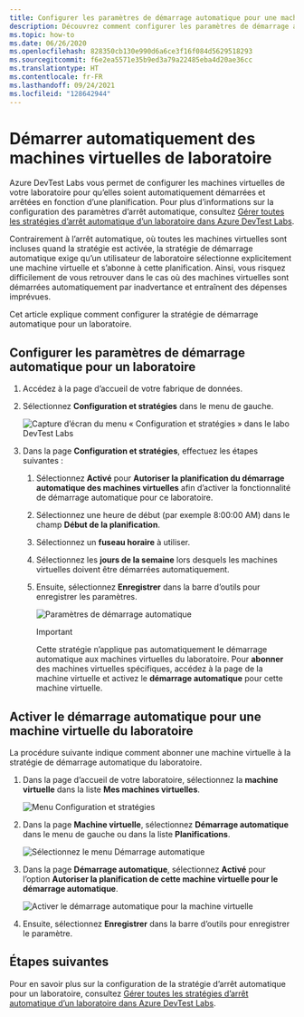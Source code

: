 ```yaml
---
title: Configurer les paramètres de démarrage automatique pour une machine virtuelle
description: Découvrez comment configurer les paramètres de démarrage automatique pour les machines virtuelles dans un laboratoire. Ce paramètre permet aux machines virtuelles du laboratoire de démarrer automatiquement selon une planification.
ms.topic: how-to
ms.date: 06/26/2020
ms.openlocfilehash: 828350cb130e990d6a6ce3f16f084d5629518293
ms.sourcegitcommit: f6e2ea5571e35b9ed3a79a22485eba4d20ae36cc
ms.translationtype: HT
ms.contentlocale: fr-FR
ms.lasthandoff: 09/24/2021
ms.locfileid: "128642944"
---
```

# <a name="auto-startup-lab-virtual-machines"></a>Démarrer automatiquement des machines virtuelles de laboratoire  
Azure DevTest Labs vous permet de configurer les machines virtuelles de votre laboratoire pour qu’elles soient automatiquement démarrées et arrêtées en fonction d’une planification. Pour plus d’informations sur la configuration des paramètres d’arrêt automatique, consultez [Gérer toutes les stratégies d’arrêt automatique d’un laboratoire dans Azure DevTest Labs](devtest-lab-auto-shutdown.md). 

Contrairement à l’arrêt automatique, où toutes les machines virtuelles sont incluses quand la stratégie est activée, la stratégie de démarrage automatique exige qu’un utilisateur de laboratoire sélectionne explicitement une machine virtuelle et s’abonne à cette planification. Ainsi, vous risquez difficilement de vous retrouver dans le cas où des machines virtuelles sont démarrées automatiquement par inadvertance et entraînent des dépenses imprévues.

Cet article explique comment configurer la stratégie de démarrage automatique pour un laboratoire.

## <a name="configure-autostart-settings-for-a-lab"></a>Configurer les paramètres de démarrage automatique pour un laboratoire 
1. Accédez à la page d’accueil de votre fabrique de données. 
2. Sélectionnez **Configuration et stratégies** dans le menu de gauche. 

    ![Capture d’écran du menu « Configuration et stratégies » dans le labo DevTest Labs](./media/devtest-lab-auto-startup-vm/configuration-policies-menu.png)
3. Dans la page **Configuration et stratégies**, effectuez les étapes suivantes :
    
    1. Sélectionnez **Activé** pour **Autoriser la planification du démarrage automatique des machines virtuelles** afin d’activer la fonctionnalité de démarrage automatique pour ce laboratoire. 
    2. Sélectionnez une heure de début (par exemple 8:00:00 AM) dans le champ **Début de la planification**. 
    3. Sélectionnez un **fuseau horaire** à utiliser. 
    4. Sélectionnez les **jours de la semaine** lors desquels les machines virtuelles doivent être démarrées automatiquement. 
    5. Ensuite, sélectionnez **Enregistrer** dans la barre d’outils pour enregistrer les paramètres. 

        ![Paramètres de démarrage automatique](./media/devtest-lab-auto-startup-vm/auto-start-configuration.png)

        > [!IMPORTANT]
        > Cette stratégie n’applique pas automatiquement le démarrage automatique aux machines virtuelles du laboratoire. Pour **abonner** des machines virtuelles spécifiques, accédez à la page de la machine virtuelle et activez le **démarrage automatique** pour cette machine virtuelle.

## <a name="enable-autostart-for-a-vm-in-the-lab"></a>Activer le démarrage automatique pour une machine virtuelle du laboratoire
La procédure suivante indique comment abonner une machine virtuelle à la stratégie de démarrage automatique du laboratoire. 

1. Dans la page d’accueil de votre laboratoire, sélectionnez la **machine virtuelle** dans la liste **Mes machines virtuelles**. 

    ![Menu Configuration et stratégies](./media/devtest-lab-auto-startup-vm/select-vm.png)
2. Dans la page **Machine virtuelle**, sélectionnez **Démarrage automatique** dans le menu de gauche ou dans la liste **Planifications**. 

    ![Sélectionnez le menu Démarrage automatique](./media/devtest-lab-auto-startup-vm/select-auto-start.png)
3. Dans la page **Démarrage automatique**, sélectionnez **Activé** pour l’option **Autoriser la planification de cette machine virtuelle pour le démarrage automatique**.

    ![Activer le démarrage automatique pour la machine virtuelle](./media/devtest-lab-auto-startup-vm/auto-start-vm.png)
4. Ensuite, sélectionnez **Enregistrer** dans la barre d’outils pour enregistrer le paramètre. 


## <a name="next-steps"></a>Étapes suivantes
Pour en savoir plus sur la configuration de la stratégie d’arrêt automatique pour un laboratoire, consultez [Gérer toutes les stratégies d’arrêt automatique d’un laboratoire dans Azure DevTest Labs](devtest-lab-auto-shutdown.md).
